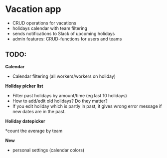 # Vacation app

* CRUD operations for vacations
* holidays calendar with team filtering
* sends notifications to Slack of upcoming holidays
* admin features: CRUD-functions for users and teams

## TODO:
**Calendar**

* Calendar filtering (all workers/workers on holiday)

**Holiday picker list**

* Filter past holidays by amount/time (eg last 10 holidays)
* How to add/edit old holidays? Do they matter?
* If you edit holiday which is partly in past, it gives wrong error message if new dates are in the past.

**Holiday datepicker**

*count the average by team

**New**

* personal settings (calendar colors)